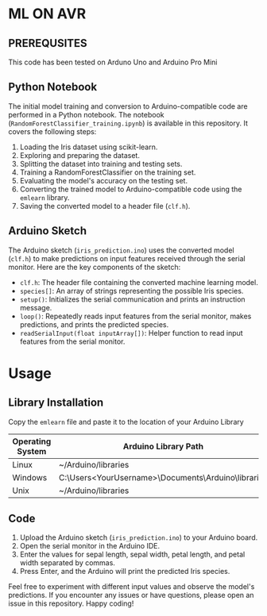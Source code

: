 # ML ON AVR
## PREREQUSITES
This code has been tested on Arduno Uno and Arduino Pro Mini
## Python Notebook

The initial model training and conversion to Arduino-compatible code are performed in a Python notebook. The notebook (`RandomForestClassifier_training.ipynb`) is available in this repository. It covers the following steps:

1. Loading the Iris dataset using scikit-learn.
2. Exploring and preparing the dataset.
3. Splitting the dataset into training and testing sets.
4. Training a RandomForestClassifier on the training set.
5. Evaluating the model's accuracy on the testing set.
6. Converting the trained model to Arduino-compatible code using the `emlearn` library.
7. Saving the converted model to a header file (`clf.h`).

## Arduino Sketch

The Arduino sketch (`iris_prediction.ino`) uses the converted model (`clf.h`) to make predictions on input features received through the serial monitor. Here are the key components of the sketch:

- `clf.h`: The header file containing the converted machine learning model.
- `species[]`: An array of strings representing the possible Iris species.
- `setup()`: Initializes the serial communication and prints an instruction message.
- `loop()`: Repeatedly reads input features from the serial monitor, makes predictions, and prints the predicted species.
- `readSerialInput(float inputArray[])`: Helper function to read input features from the serial monitor.

# Usage

## Library Installation
Copy the `emlearn` file and paste it to the location of your Arduino Library

| Operating System | Arduino Library Path                       |
| ---------------- | ------------------------------------------ |
| Linux            | ~/Arduino/libraries                        |
| Windows          | C:\Users\<YourUsername>\Documents\Arduino\libraries |
| Unix             | ~/Arduino/libraries                        |

## Code
1. Upload the Arduino sketch (`iris_prediction.ino`) to your Arduino board.
2. Open the serial monitor in the Arduino IDE.
3. Enter the values for sepal length, sepal width, petal length, and petal width separated by commas.
4. Press Enter, and the Arduino will print the predicted Iris species.

Feel free to experiment with different input values and observe the model's predictions. If you encounter any issues or have questions, please open an issue in this repository. Happy coding!
